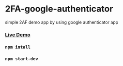 # 2FA-google-authenticator
simple 2AF demo app by using google authenticator  app

### <a href="https://google.com" target="_blank">Live Demo</a>

### `npm intall`

### `npm start-dev`
